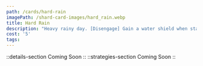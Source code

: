 ```yaml
---
path: /cards/hard-rain
imagePath: /shard-card-images/hard_rain.webp
title: Hard Rain
description: "Heavy rainy day. [Disengage] Gain a water shield when staying in a rainy area."
cost: '5'
tags:
---
```

::details-section
Coming Soon
::
::strategies-section
Coming Soon
::